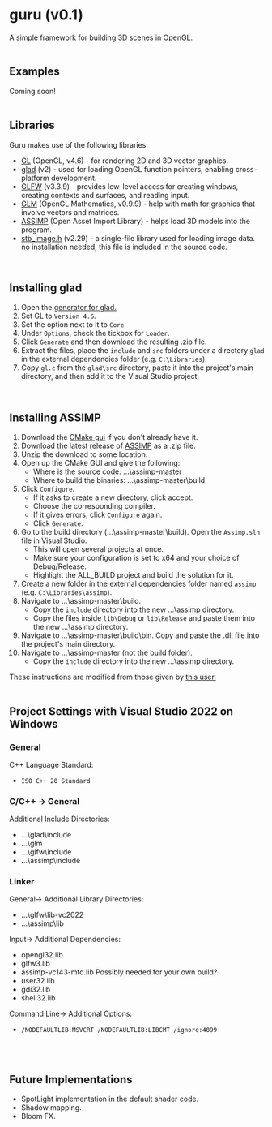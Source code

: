 # guru (v0.1)
A simple framework for building 3D scenes in OpenGL.
<br>
<br>
## Examples
Coming soon!
<br>
<br>

## Libraries
Guru makes use of the following libraries:
- [GL](https://www.opengl.org/) (OpenGL, v4.6) - for rendering 2D and 3D vector graphics.
- [glad](https://github.com/Dav1dde/glad) (v2) - used for loading OpenGL function pointers, enabling cross-platform development.
- [GLFW](https://github.com/glfw/glfw) (v3.3.9) - provides low-level access for creating windows, creating contexts and surfaces, and reading input.
- [GLM](https://github.com/g-truc/glm) (OpenGL Mathematics, v0.9.9) - help with math for graphics that involve vectors and matrices.
- [ASSIMP](https://github.com/assimp/assimp) (Open Asset Import Library) - helps load 3D models into the program.
- [stb_image.h](https://github.com/nothings/stb/blob/master/stb_image.h) (v2.29) - a single-file library used for loading image data. no installation needed, this file is included in the source code.
<br>

## Installing glad
1) Open the [generator for glad.](https://gen.glad.sh/)
2) Set GL to `Version 4.6`.
3) Set the option next to it to `Core`.
4) Under `Options`, check the tickbox for `Loader`.
5) Click `Generate` and then download the resulting .zip file.
6) Extract the files, place the `include` and `src` folders under a directory `glad` in the external dependencies folder (e.g. `C:\Libraries`).
7) Copy `gl.c` from the `glad\src` directory, paste it into the project's main directory, and then add it to the Visual Studio project.
<br>


## Installing ASSIMP
1) Download the [CMake gui](https://cmake.org/download) if you don't already have it.
2) Download the latest release of [ASSIMP](https://github.com/assimp/assimp) as a .zip file.
3) Unzip the download to some location.
4) Open up the CMake GUI and give the following:
   - Where is the source code: ...\assimp-master
   - Where to build the binaries: ...\assimp-master\build
5) Click `Configure`.
   - If it asks to create a new directory, click accept.
   - Choose the corresponding compiler.
   - If it gives errors, click `Configure` again.
   - Click `Generate`.
6) Go to the build directory (...\assimp-master\build). Open the `Assimp.sln` file in Visual Studio.
   - This will open several projects at once.
   - Make sure your configuration is set to x64 and your choice of Debug/Release.
   - Highlight the ALL_BUILD project and build the solution for it.
7) Create a new folder in the external dependencies folder named `assimp` (e.g. `C:\Libraries\assimp`).
8) Navigate to ...\assimp-master\build.
   - Copy the `include` directory into the new ...\assimp directory.
   - Copy the files inside `lib\Debug` or `lib\Release` and paste them into the new ...\assimp directory.
9) Navigate to ...\assimp-master\build\bin. Copy and paste the .dll file into the project's main directory.
10) Navigate to ...\assimp-master (not the build folder).
    - Copy the `include` directory into the new ...\assimp directory.

These instructions are modified from those given by [this user.](https://github.com/michaelg29/yt-tutorials/blob/master/CPP/OpenGL/install.md#open-asset-import-library-assimp)
<br>
<br>

## Project Settings with Visual Studio 2022 on Windows
### General
C++ Language Standard:
- `ISO C++ 20 Standard`

### C/C++ -> General
Additional Include Directories:
- ...\glad\include
- ...\glm
- ...\glfw\include
- ...\assimp\include

### Linker
General-> Additional Library Directories:
- ...\glfw\lib-vc2022
- ...\assimp\lib

Input-> Additional Dependencies:
- opengl32.lib
- glfw3.lib
- assimp-vc143-mtd.lib
Possibly needed for your own build?
- user32.lib
- gdi32.lib
- shell32.lib


Command Line-> Additional Options:
- `/NODEFAULTLIB:MSVCRT /NODEFAULTLIB:LIBCMT /ignore:4099`
<br>
<br>

## Future Implementations
- SpotLight implementation in the default shader code.
- Shadow mapping.
- Bloom FX.
